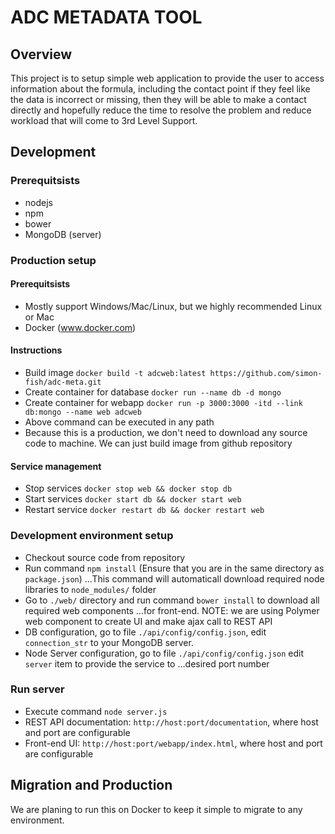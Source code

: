 # ADC METADATA TOOL

## Overview
This project is to setup simple web application to provide the user to access information about
the formula, including the contact point if they feel like the data is incorrect or missing, then they will be able to make
a contact directly and hopefully reduce the time to resolve the problem and reduce workload that will come to 3rd Level Support.


## Development

### Prerequitsists
+ nodejs
+ npm
+ bower
+ MongoDB (server)

### Production setup
#### Prerequitsists
+ Mostly support Windows/Mac/Linux, but we highly recommended Linux or Mac
+ Docker (www.docker.com)

#### Instructions
* Build image `docker build -t adcweb:latest https://github.com/simon-fish/adc-meta.git`
* Create container for database `docker run --name db -d mongo`
* Create container for webapp `docker run -p 3000:3000 -itd --link db:mongo --name web adcweb`
* Above command can be executed in any path
* Because this is a production, we don't need to download any source code to machine. We can just build image from github repository
#### Service management
* Stop services `docker stop web && docker stop db`
* Start services `docker start db && docker start web`
* Restart service `docker restart db && docker restart web`

### Development environment setup
* Checkout source code from repository
* Run command `npm install` (Ensure that you are in the same directory as `package.json`)
...This command will automaticall download required node libraries to `node_modules/` folder
* Go to `./web/` directory and run command `bower install` to download all required web components
...for front-end. NOTE: we are using Polymer web component to create UI and make ajax call to REST API
* DB configuration, go to file `./api/config/config.json`, edit `connection_str` to your MongoDB server.
* Node Server configuration, go to file `./api/config/config.json` edit `server` item to provide the service to
...desired port number

### Run server
* Execute command `node server.js`
* REST API documentation: `http://host:port/documentation`, where host and port are configurable
* Front-end UI: `http://host:port/webapp/index.html`, where host and port are configurable


## Migration and Production

We are planing to run this on Docker to keep it simple to migrate to any environment.
